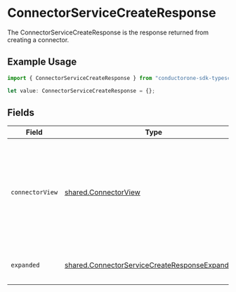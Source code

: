 # ConnectorServiceCreateResponse

The ConnectorServiceCreateResponse is the response returned from creating a connector.

## Example Usage

```typescript
import { ConnectorServiceCreateResponse } from "conductorone-sdk-typescript/sdk/models/shared";

let value: ConnectorServiceCreateResponse = {};
```

## Fields

| Field                                                                                                                         | Type                                                                                                                          | Required                                                                                                                      | Description                                                                                                                   |
| ----------------------------------------------------------------------------------------------------------------------------- | ----------------------------------------------------------------------------------------------------------------------------- | ----------------------------------------------------------------------------------------------------------------------------- | ----------------------------------------------------------------------------------------------------------------------------- |
| `connectorView`                                                                                                               | [shared.ConnectorView](../../../sdk/models/shared/connectorview.md)                                                           | :heavy_minus_sign:                                                                                                            | The ConnectorView object provides a connector response object, as well as JSONPATHs to related objects provided by expanders. |
| `expanded`                                                                                                                    | [shared.ConnectorServiceCreateResponseExpanded](../../../sdk/models/shared/connectorservicecreateresponseexpanded.md)[]       | :heavy_minus_sign:                                                                                                            | The array of expanded items indicated by the request.                                                                         |